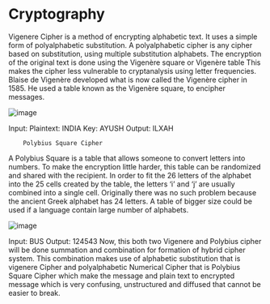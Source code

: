 # Cryptography

Vigenere Cipher is a method of encrypting alphabetic text. It uses a simple form of polyalphabetic substitution. A polyalphabetic cipher is any cipher based on substitution, using multiple substitution alphabets. The encryption of the original text is done using the Vigenère square or Vigenère table 
This makes the cipher less vulnerable to cryptanalysis using letter frequencies. 
Blaise de Vigenère developed what is now called the Vigenère cipher in 1585. 
He used a table known as the Vigenère square, to encipher messages. 

![image](https://user-images.githubusercontent.com/65008139/171027502-45e89add-a693-41c1-a801-a0c46797a9ff.png)


Input: Plaintext: INDIA 
Key: AYUSH 
Output: ILXAH 

	 	Polybius Square Cipher 
A Polybius Square is a table that allows someone to convert letters into numbers. To make the encryption little harder, this table can be randomized and shared with the recipient. In order to fit the 26 letters of the alphabet into the 25 cells created by the table, the letters ‘i’ and ‘j’ are usually combined into a single cell. Originally there was no such problem because the ancient Greek alphabet has 24 letters. A table of bigger size could be used if a language contain large number of alphabets. 
 
 ![image](https://user-images.githubusercontent.com/65008139/171027364-a87efab2-3b31-46c6-97ab-1290d8905c83.png)

Input: BUS 
Output: 124543 
Now, this both two Vigenere and Polybius cipher will be done summation and combination for formation of hybrid cipher system. This combination makes use of alphabetic substitution that is vigenere Cipher and polyalphabetic Numerical Cipher that is Polybius Square Cipher which make the message and plain text to encrypted message which is very confusing, unstructured and diffused that cannot be easier to break. 










